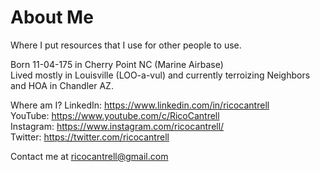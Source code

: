# About Me
Where I put resources that I use for other people to use.

Born 11-04-175 in Cherry Point NC (Marine Airbase)  
Lived mostly in Louisville (LOO-a-vul) and currently terroizing Neighbors and HOA in Chandler AZ.

Where am I?
LinkedIn: https://www.linkedin.com/in/ricocantrell  
YouTube: https://www.youtube.com/c/RicoCantrell  
Instagram: https://www.instagram.com/ricocantrell/  
Twitter: https://twitter.com/ricocantrell  

Contact me at ricocantrell@gmail.com 
